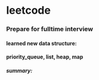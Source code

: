 # leetcode
### Prepare for fulltime interview
#### learned new data structure:
#### priority_queue, list, heap, map
##### summary:
